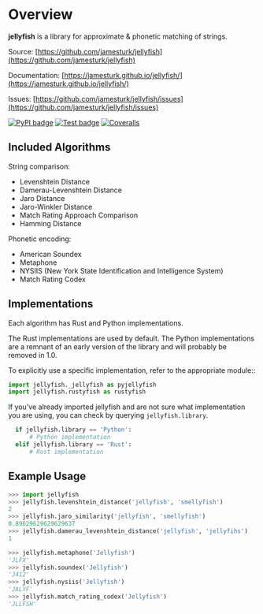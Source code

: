 # Overview

**jellyfish** is a library for approximate & phonetic matching of strings.

Source: [https://github.com/jamesturk/jellyfish](https://github.com/jamesturk/jellyfish)

Documentation: [https://jamesturk.github.io/jellyfish/](https://jamesturk.github.io/jellyfish/)

Issues: [https://github.com/jamesturk/jellyfish/issues](https://github.com/jamesturk/jellyfish/issues)

[![PyPI badge](https://badge.fury.io/py/jellyfish.svg)](https://badge.fury.io/py/jellyfish)
[![Test badge](https://github.com/jamesturk/jellyfish/workflows/Python%20package/badge.svg)](https://github.com/jamesturk/jellyfish/actions?query=workflow%3A%22Python+package)
[![Coveralls](https://coveralls.io/repos/jamesturk/jellyfish/badge.png?branch=master)](https://coveralls.io/r/jamesturk/jellyfish)


## Included Algorithms

String comparison:

* Levenshtein Distance
* Damerau-Levenshtein Distance
* Jaro Distance
* Jaro-Winkler Distance
* Match Rating Approach Comparison
* Hamming Distance

Phonetic encoding:

* American Soundex
* Metaphone
* NYSIIS (New York State Identification and Intelligence System)
* Match Rating Codex

## Implementations

Each algorithm has Rust and Python implementations.

The Rust implementations are used by default. The Python
implementations are a remnant of an early version of 
the library and will probably be removed in 1.0.

To explicitly use a specific implementation, refer to the appropriate module::

``` python
import jellyfish._jellyfish as pyjellyfish
import jellyfish.rustyfish as rustyfish
```

If you've already imported jellyfish and are not sure what implementation you
are using, you can check by querying `jellyfish.library`.

``` python
  if jellyfish.library == 'Python':
      # Python implementation
  elif jellyfish.library == 'Rust':
      # Rust implementation
```

## Example Usage

``` python
>>> import jellyfish
>>> jellyfish.levenshtein_distance('jellyfish', 'smellyfish')
2
>>> jellyfish.jaro_similarity('jellyfish', 'smellyfish')
0.89629629629629637
>>> jellyfish.damerau_levenshtein_distance('jellyfish', 'jellyfihs')
1

>>> jellyfish.metaphone('Jellyfish')
'JLFX'
>>> jellyfish.soundex('Jellyfish')
'J412'
>>> jellyfish.nysiis('Jellyfish')
'JALYF'
>>> jellyfish.match_rating_codex('Jellyfish')
'JLLFSH'
```

